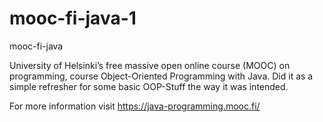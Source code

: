 # mooc-fi-java-1
mooc-fi-java

University of Helsinki’s free massive open online course (MOOC) on programming, course Object-Oriented Programming with Java.
Did it as a simple refresher for some basic OOP-Stuff the way it was intended.

For more information visit https://java-programming.mooc.fi/
